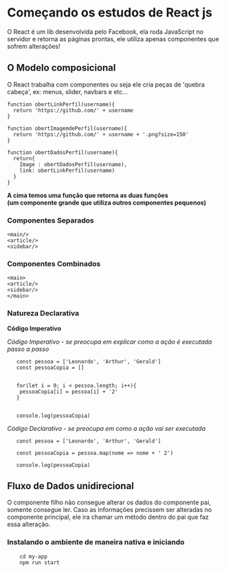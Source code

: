 # Começando os estudos de React js

O React é um lib desenvolvida pelo Facebook, ela roda JavaScript no servidor e retorna as páginas prontas, ele utiliza apenas componentes que sofrem alterações!

## O Modelo composicional

O React trabalha com componentes ou seja ele cria peças de 'quebra cabeça', ex: menus, slider, navbars e etc...

 
    function obertLinkPerfil(username){
      return 'https://github.com/' + username
    }

    function obertImagemdePerfil(username){
      return 'https://github.com/' + username + '.png?size=150'
    }

    function obertDadosPerfil(username){
      return{
        Image : obertDadosPerfil(username),
        link: obertLinkPerfil(username)
      }
    } 

<strong>A cima temos uma função que retorna as duas funções<br>
(um componente grande que utiliza outros componentes pequenos)</strong>

### Componentes Separados

```
<main/>
<article/>
<sidebar/>
```
### Componentes Combinados

```
<main>
<article/>
<sidebar/>
</main>
```

### Natureza Declarativa

<strong>Código Imperativo</strong>

<i>Código Imperativo - se preocupa em explicar como a ação é executada passo a passo</i>

```  
   const pessoa = ['Leonardo', 'Arthur', 'Gerald']
   const pessoaCopia = []
    

   for(let i = 0; i < pessoa.length; i++){
    pessoaCopia[i] = pessoa[i] + '2'
   }


   console.log(pessoaCopia)
```
 
 <i>Código Declarativo - se preocupa em como a ação vai ser executada</i>

```
   const pessoa = ['Leonardo', 'Arthur', 'Gerald']

   const pessoaCopia = pessoa.map(nome => nome + ' 2')

   console.log(pessoaCopia)
```

## Fluxo de Dados unidirecional

O componente filho não consegue alterar os dados do componente pai, somente consegue ler. Caso as informações
precissem ser alteradas no componente principal, ele ira chamar um método dentro do pai que faz essa alteração.

### Instalando o ambiente de maneira nativa e iniciando

``` npmx create-react-app my-app 
    cd my-app 
    npm run start
```



